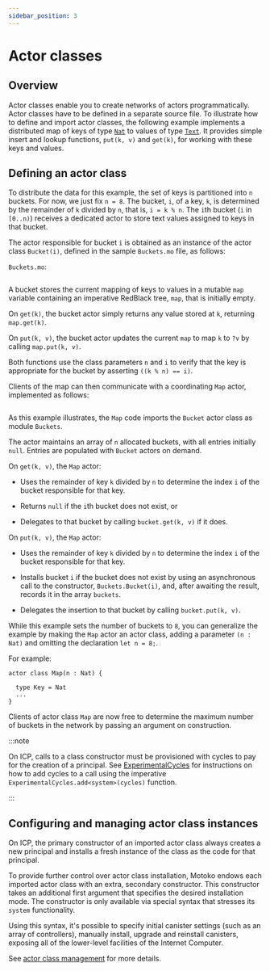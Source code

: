 ```yaml
---
sidebar_position: 3
---
```



# Actor classes

## Overview

Actor classes enable you to create networks of actors programmatically. Actor classes have to be defined in a separate source file. To illustrate how to define and import actor classes, the following example implements a distributed map of keys of type [`Nat`](../base/Nat.md) to values of type [`Text`](../base/Text.md). It provides simple insert and lookup functions, `put(k, v)` and `get(k)`, for working with these keys and values.

## Defining an actor class

To distribute the data for this example, the set of keys is partitioned into `n` buckets. For now, we just fix `n = 8`. The bucket, `i`, of a key, `k`, is determined by the remainder of `k` divided by `n`, that is, `i = k % n`. The `i`th bucket (`i` in `[0..n)`) receives a dedicated actor to store text values assigned to keys in that bucket.

The actor responsible for bucket `i` is obtained as an instance of the actor class `Bucket(i)`, defined in the sample `Buckets.mo` file, as follows:

`Buckets.mo`:

``` motoko name=Buckets file=../examples/Buckets.mo
```

A bucket stores the current mapping of keys to values in a mutable `map` variable containing an imperative RedBlack tree, `map`, that is initially empty.

On `get(k)`, the bucket actor simply returns any value stored at `k`, returning `map.get(k)`.

On `put(k, v)`, the bucket actor updates the current `map` to map `k` to `?v` by calling `map.put(k, v)`.

Both functions use the class parameters `n` and `i` to verify that the key is appropriate for the bucket by asserting `((k % n) == i)`.

Clients of the map can then communicate with a coordinating `Map` actor, implemented as follows:

``` motoko include=Buckets file=../examples/Map.mo
```

As this example illustrates, the `Map` code imports the `Bucket` actor class as module `Buckets`.

The actor maintains an array of `n` allocated buckets, with all entries initially `null`. Entries are populated with `Bucket` actors on demand.

On `get(k, v)`, the `Map` actor:

-   Uses the remainder of key `k` divided by `n` to determine the index `i` of the bucket responsible for that key.

-   Returns `null` if the `i`th bucket does not exist, or

-   Delegates to that bucket by calling `bucket.get(k, v)` if it does.

On `put(k, v)`, the `Map` actor:

-   Uses the remainder of key `k` divided by `n` to determine the index `i` of the bucket responsible for that key.

-   Installs bucket `i` if the bucket does not exist by using an asynchronous call to the constructor, `Buckets.Bucket(i)`, and, after awaiting the result, records it in the array `buckets`.

-   Delegates the insertion to that bucket by calling `bucket.put(k, v)`.

While this example sets the number of buckets to `8`, you can generalize the example by making the `Map` actor an actor class, adding a parameter `(n : Nat)` and omitting the declaration `let n = 8;`.

For example:

``` motoko no-repl
actor class Map(n : Nat) {

  type Key = Nat
  ...
}
```

Clients of actor class `Map` are now free to determine the maximum number of buckets in the network by passing an argument on construction.

:::note

On ICP, calls to a class constructor must be provisioned with cycles to pay for the creation of a principal. See [ExperimentalCycles](../base/ExperimentalCycles.md) for instructions on how to add cycles to a call using the imperative `ExperimentalCycles.add<system>(cycles)` function.

:::

## Configuring and managing actor class instances

On ICP, the primary constructor of an imported actor class always creates a new principal and installs a fresh instance of the class as the code for that principal.

To provide further control over actor class installation, Motoko endows each imported actor class with an extra, secondary constructor. This constructor takes an additional first argument that specifies the desired installation mode. The constructor is only available via special syntax that stresses its `system` functionality.

Using this syntax, it's possible to specify initial canister settings (such as an array of controllers), manually install, upgrade and reinstall canisters, exposing all of the
lower-level facilities of the Internet Computer.

See [actor class management](../reference/language-manual#actor-class-management) for more details.


